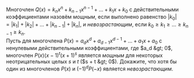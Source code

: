 Многочлен $Q(x) = k_n x^n + k_{n-1} x^{n-1} + \ldots + k_1 x + k_0$ с действительными коэффициентами назовём <i>мощным</i>, если выполнено равенство $|k_0| = |k_1| + |k_2| + \ldots + |k_{n-1}| + |k_n|$, и <i>невозрастающим</i>, если $k_0 \geq k_1 \geq \ldots \geq k_{n-1} \geq k_n$.
<br>
Пусть для многочлена $P(x) = a_d x^d + a_{d-1} x^{d-1} + \ldots + a_1 x + a_0$ с ненулевыми действительными коэффициентами, где $a_d &gt; 0$, многочлен $P(x)(x-1)^t(x+1)^s$ является <i>мощным</i> для некоторых неотрицательных целых $s$ и $t$ ($s + t &gt; 0$). Докажите, что хотя бы один из многочленов $P(x)$ и $(-1)^d P(-x)$ является <i>невозрастающим</i>.